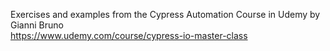 Exercises and examples from the Cypress Automation Course in Udemy by Gianni Bruno <br>
https://www.udemy.com/course/cypress-io-master-class
